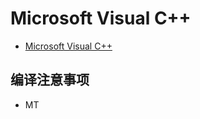 # Microsoft Visual C++

- [Microsoft Visual C++](https://baike.baidu.com/item/Microsoft%20Visual%20C%2B%2B/8646587?fromtitle=vc%2B%2B&fromid=2668342&fr=aladdin)

## 编译注意事项

- MT
